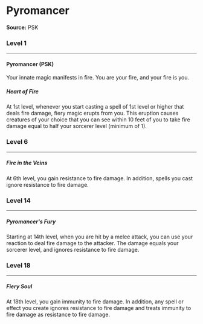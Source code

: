 # Pyromancer

**Source:** PSK


### Level 1
---
#### Pyromancer (PSK)
Your innate magic manifests in fire. You are your fire, and your fire is you.

##### **Heart of Fire**
At 1st level, whenever you start casting a spell of 1st level or higher that deals fire damage, fiery magic erupts from you. This eruption causes creatures of your choice that you can see within 10 feet of you to take fire damage equal to half your sorcerer level (minimum of 1).

### Level 6
---
##### **Fire in the Veins**
At 6th level, you gain resistance to fire damage. In addition, spells you cast ignore resistance to fire damage.

### Level 14
---
##### **Pyromancer's Fury**
Starting at 14th level, when you are hit by a melee attack, you can use your reaction to deal fire damage to the attacker. The damage equals your sorcerer level, and ignores resistance to fire damage.

### Level 18
---
##### **Fiery Soul**
At 18th level, you gain immunity to fire damage. In addition, any spell or effect you create ignores resistance to fire damage and treats immunity to fire damage as resistance to fire damage.